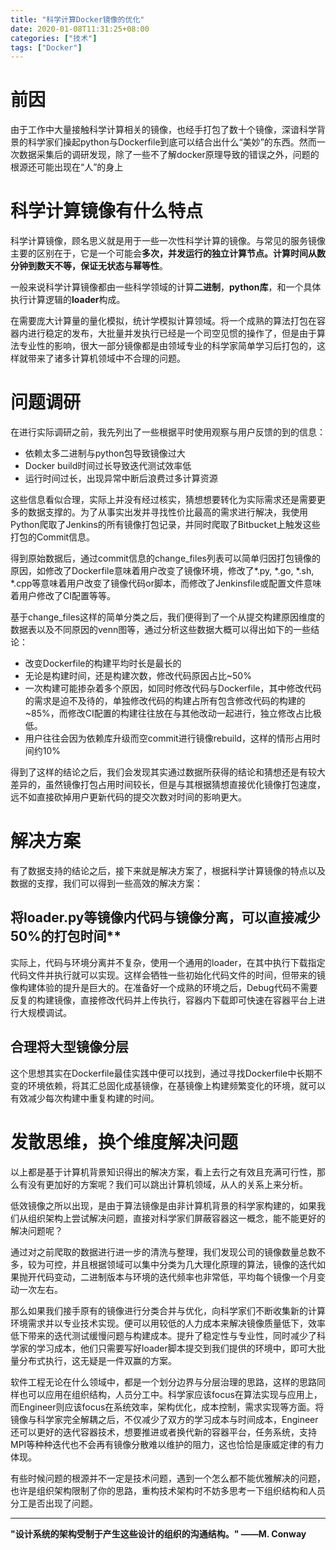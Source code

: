```yaml
---
title: "科学计算Docker镜像的优化"
date: 2020-01-08T11:31:25+08:00
categories: ["技术"]
tags: ["Docker"]
---
```


# 前因
由于工作中大量接触科学计算相关的镜像，也经手打包了数十个镜像，深谙科学背景的科学家们操起python与Dockerfile到底可以结合出什么“美妙”的东西。然而一次数据采集后的调研发现，除了一些不了解docker原理导致的错误之外，问题的根源还可能出现在“人”的身上

<!--more-->
# 科学计算镜像有什么特点
科学计算镜像，顾名思义就是用于一些一次性科学计算的镜像。与常见的服务镜像主要的区别在于，它是一个可能会**多次，并发运行的独立计算节点。计算时间从数分钟到数天不等，保证无状态与幂等性**。

一般来说科学计算镜像都由一些科学领域的计算**二进制**，**python库**，和一个具体执行计算逻辑的**loader**构成。

在需要庞大计算量的量化模拟，统计学模拟计算领域。将一个成熟的算法打包在容器内进行稳定的发布，大批量并发执行已经是一个司空见惯的操作了，但是由于算法专业性的影响，很大一部分镜像都是由领域专业的科学家简单学习后打包的，这样就带来了诸多计算机领域中不合理的问题。

# 问题调研
在进行实际调研之前，我先列出了一些根据平时使用观察与用户反馈的到的信息：

* 依赖太多二进制与python包导致镜像过大
* Docker build时间过长导致迭代测试效率低
* 运行时间过长，出现异常中断后浪费过多计算资源

这些信息看似合理，实际上并没有经过核实，猜想想要转化为实际需求还是需要更多的数据支撑的。为了从事实出发并寻找性价比最高的需求进行解决，我使用Python爬取了Jenkins的所有镜像打包记录，并同时爬取了Bitbucket上触发这些打包的Commit信息。

得到原始数据后，通过commit信息的change_files列表可以简单归因打包镜像的原因，如修改了Dockerfile意味着用户改变了镜像环境，修改了*.py, *.go, *.sh, *.cpp等意味着用户改变了镜像代码or脚本，而修改了Jenkinsfile或配置文件意味着用户修改了CI配置等等。

基于change_files这样的简单分类之后，我们便得到了一个从提交构建原因维度的数据表以及不同原因的venn图等，通过分析这些数据大概可以得出如下的一些结论：

* 改变Dockerfile的构建平均时长是最长的
* 无论是构建时间，还是构建次数，修改代码原因占比~50%
* 一次构建可能掺杂着多个原因，如同时修改代码与Dockerfile，其中修改代码的需求是迫不及待的，单独修改代码的构建占所有包含修改代码的构建的~85%，而修改CI配置的构建往往放在与其他改动一起进行，独立修改占比极低。
* 用户往往会因为依赖库升级而空commit进行镜像rebuild，这样的情形占用时间约10%

得到了这样的结论之后，我们会发现其实通过数据所获得的结论和猜想还是有较大差异的，虽然镜像打包占用时间较长，但是与其根据猜想直接优化镜像打包速度，远不如直接砍掉用户更新代码的提交次数对时间的影响更大。

# 解决方案
有了数据支持的结论之后，接下来就是解决方案了，根据科学计算镜像的特点以及数据的支撑，我们可以得到一些高效的解决方案：

## 将loader.py等镜像内代码与镜像分离，可以直接减少50%的打包时间**
实际上，代码与环境分离并不复杂，使用一个通用的loader，在其中执行下载指定代码文件并执行就可以实现。这样会牺牲一些初始化代码文件的时间，但带来的镜像构建体验的提升是巨大的。在准备好一个成熟的环境之后，Debug代码不需要反复的构建镜像，直接修改代码并上传执行，容器内下载即可快速在容器平台上进行大规模调试。

## 合理将大型镜像分层
这个思想其实在Dockerfile最佳实践中便可以找到，通过寻找Dockerfile中长期不变的环境依赖，将其汇总固化成基镜像，在基镜像上构建频繁变化的环境，就可以有效减少每次构建中重复构建的时间。

# 发散思维，换个维度解决问题
以上都是基于计算机背景知识得出的解决方案，看上去行之有效且充满可行性，那么有没有更加好的方案呢？我们可以跳出计算机领域，从人的关系上来分析。

低效镜像之所以出现，是由于算法镜像是由非计算机背景的科学家构建的，如果我们从组织架构上尝试解决问题，直接对科学家们屏蔽容器这一概念，能不能更好的解决问题呢？

通过对之前爬取的数据进行进一步的清洗与整理，我们发现公司的镜像数量总数不多，较为可控，并且根据领域可以集中分类为几大理化原理的算法，镜像的迭代如果抛开代码变动，二进制版本与环境的迭代频率也非常低，平均每个镜像一个月变动一次左右。

那么如果我们接手原有的镜像进行分类合并与优化，向科学家们不断收集新的计算环境需求并以专业技术实现。便可以用较低的人力成本来解决镜像质量低下，效率低下带来的迭代测试缓慢问题与构建成本。提升了稳定性与专业性，同时减少了科学家的学习成本，他们只需要写好loader脚本提交到我们提供的环境中，即可大批量分布式执行，这无疑是一件双赢的方案。

软件工程无论在什么领域中，都是一个划分边界与分层治理的思路，这样的思路同样也可以应用在组织结构，人员分工中。科学家应该focus在算法实现与应用上，而Engineer则应该focus在系统效率，架构优化，成本控制，需求实现等方面。将镜像与科学家完全解耦之后，不仅减少了双方的学习成本与时间成本，Engineer还可以更好的迭代容器技术，想要推进或者换代新的容器平台，任务系统，支持MPI等种种迭代也不会再有镜像分散难以维护的阻力，这也恰恰是康威定律的有力体现。

有些时候问题的根源并不一定是技术问题，遇到一个怎么都不能优雅解决的问题，也许是组织架构限制了你的思路，重构技术架构时不妨多思考一下组织结构和人员分工是否出现了问题。

---

**"设计系统的架构受制于产生这些设计的组织的沟通结构。" ——M. Conway**